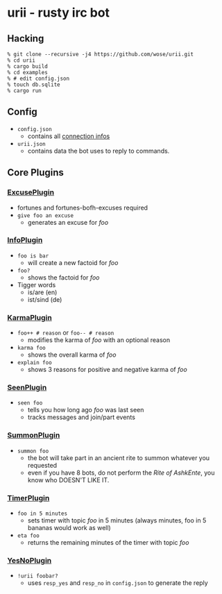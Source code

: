 # urii - rusty irc bot

## Hacking
```shell
% git clone --recursive -j4 https://github.com/wose/urii.git
% cd urii
% cargo build
% cd examples
% # edit config.json
% touch db.sqlite
% cargo run
```

## Config
- `config.json`
  - contains all [connection infos](https://github.com/aatxe/irc#configuration)
- `urii.json`
  - contains data the bot uses to reply to commands.

## Core Plugins
### [ExcusePlugin](https://github.com/wose/urii/blob/master/src/excuse.rs)
- fortunes and fortunes-bofh-excuses required
- `give foo an excuse`
  - generates an excuse for *foo*

### [InfoPlugin](https://github.com/wose/urii/blob/master/src/info.rs)
- `foo is bar`
  - will create a new factoid for *foo*
- `foo?`
  - shows the factoid for *foo*
- Tigger words
  - is/are (en)
  - ist/sind (de)

### [KarmaPlugin](https://github.com/wose/urii/blob/master/src/karma.rs)
- `foo++ # reason` or `foo-- # reason`
  - modifies the karma of *foo* with an optional reason
- `karma foo`
  - shows the overall karma of *foo*
- `explain foo`
  - shows 3 reasons for positive and negative karma of *foo*

### [SeenPlugin](https://github.com/wose/urii/blob/master/src/seen.rs)
- `seen foo`
  - tells you how long ago *foo* was last seen
  - tracks messages and join/part events

### [SummonPlugin](https://github.com/wose/urii/blob/master/src/summon.rs)
- `summon foo`
  - the bot will take part in an ancient rite to summon whatever you requested
  - even if you have 8 bots, do not perform the *Rite of AshkEnte*, you know who DOESN'T LIKE IT.

### [TimerPlugin](https://github.com/wose/urii/blob/master/src/timer.rs)
- `foo in 5 minutes`
  - sets timer with topic *foo* in 5 minutes (always minutes, foo in 5 bananas would work as well)
- `eta foo`
  - returns the remaining minutes of the timer with topic *foo*
  
### [YesNoPlugin](https://github.com/wose/urii/blob/master/src/yesno.rs)
- `!urii foobar?`
  - uses `resp_yes` and `resp_no` in `config.json` to generate the reply
